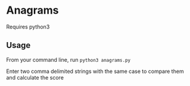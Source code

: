# Anagrams

Requires python3

## Usage

From your command line, run `python3 anagrams.py`

Enter two comma delimited strings with the same case to compare them and calculate the score 
